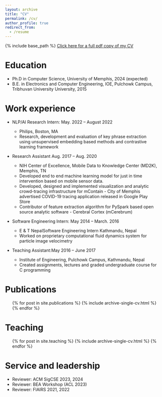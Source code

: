 ```yaml
---
layout: archive
title: "CV"
permalink: /cv/
author_profile: true
redirect_from:
  - /resume
---
```


{% include base_path %}
<a href="../files/cv.pdf" class="uline">Click here for a full pdf copy of my CV</a>

Education
======
* Ph.D in Computer Science, University of Memphis, 2024 (expected)
* B.E. in Electronics and Computer Engineering, IOE, Pulchowk Campus, Tribhuvan University University, 2015

Work experience
======
<!-- * Summer 2015: Research Assistant
  * Github University
  * Duties included: Tagging issues
  * Supervisor: Professor Git

* Fall 2015: Research Assistant
  * Github University
  * Duties included: Merging pull requests
  * Supervisor: Professor Hub
-->
 
* NLP/AI Research Intern: May. 2022 – August 2022
  * Philips, Boston, MA
  * Research, development and evaluation of key phrase extraction using unsupervised embedding based methods and
contrastive learning framework

* Research Assistant Aug. 2017 – Aug. 2020 
  * NIH Center of Excellence, Mobile Data to Knowledge Center (MD2K), Memphis, TN
  * Developed end to end machine learning model for just in time intervention based on mobile sensor data.
  * Developed, designed and implemented visualization and analytic crowd-tracing infrastructure for mContain - City of
Memphis advertised COVID-19 tracing application released in Google Play Store
  * Contributor of feature extraction algorithm for PySpark based open source analytic software - Cerebral Cortex
(mCerebrum)

* Software Engineering Intern: May 2014 – March. 2016
  * E & T NepalSoftware Engineering Intern Kathmandu, Nepal
  * Worked on proprietary computational fluid dynamics system for particle image velocimetry

* Teaching Assistant:May 2016 – June 2017
  * Institute of Engineering, Pulchowk Campus, Kathmandu, Nepal
  * Created assignments, lectures and graded undergraduate course for C programming
  
<!--  Skills
======
* Skill 1
* Skill 2
  * Sub-skill 2.1
  * Sub-skill 2.2
  * Sub-skill 2.3
* Skill 3

-->


Publications
======
  <ul>{% for post in site.publications %}
    {% include archive-single-cv.html %}
  {% endfor %}</ul>
  
<!-- Talks
======
  <ul>{% for post in site.talks %}
    {% include archive-single-talk-cv.html %}
  {% endfor %}</ul> -->
  
Teaching
======
  <ul>{% for post in site.teaching %}
    {% include archive-single-cv.html %}
  {% endfor %}</ul>
  
Service and leadership
======
* Reviewer: ACM SigCSE 2023, 2024
* Reviewer: BEA Workshop (ACL 2023)
* Reviewer: FlAIRS 2021, 2022
